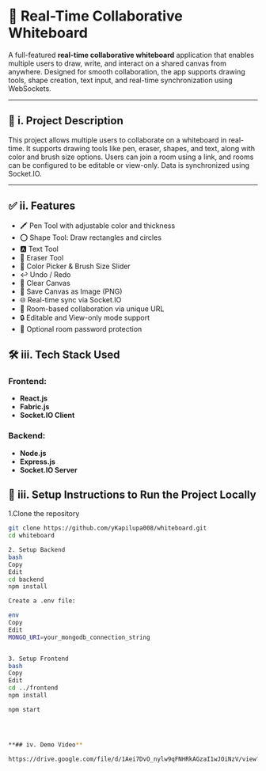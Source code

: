 # 🎨 Real-Time Collaborative Whiteboard

A full-featured **real-time collaborative whiteboard** application that enables multiple users to draw, write, and interact on a shared canvas from anywhere. Designed for smooth collaboration, the app supports drawing tools, shape creation, text input, and real-time synchronization using WebSockets.

---

## 📘 i. Project Description

This project allows multiple users to collaborate on a whiteboard in real-time. It supports drawing tools like pen, eraser, shapes, and text, along with color and brush size options. Users can join a room using a link, and rooms can be configured to be editable or view-only. Data is synchronized using Socket.IO.

---

## ✅ ii. Features

- 🖍️ Pen Tool with adjustable color and thickness  
- ⭕ Shape Tool: Draw rectangles and circles  
- 🅰️ Text Tool  
- 🧽 Eraser Tool  
- 🎨 Color Picker & Brush Size Slider  
- ↩️ Undo / Redo  
- 🧹 Clear Canvas  
- 💾 Save Canvas as Image (PNG)  
- 🌐 Real-time sync via Socket.IO  
- 🔗 Room-based collaboration via unique URL  
- 🔒 Editable and View-only mode support  
- 🔑 Optional room password protection  


## 🛠️ iii. Tech Stack Used

### Frontend:
- **React.js**
- **Fabric.js**
- **Socket.IO Client**

### Backend:
- **Node.js**
- **Express.js**
- **Socket.IO Server**




## 🧪 iii. Setup Instructions to Run the Project Locally

1.Clone the repository

```bash
git clone https://github.com/yKapilupa008/whiteboard.git
cd whiteboard

2. Setup Backend
bash
Copy
Edit
cd backend
npm install

Create a .env file:

env
Copy
Edit
MONGO_URI=your_mongodb_connection_string


3. Setup Frontend
bash
Copy
Edit
cd ../frontend
npm install

npm start




**## iv. Demo Video**

https://drive.google.com/file/d/1Aei7DvO_nylw9qFNHRkAGzaI1wJOiNzV/view?usp=sharing 

